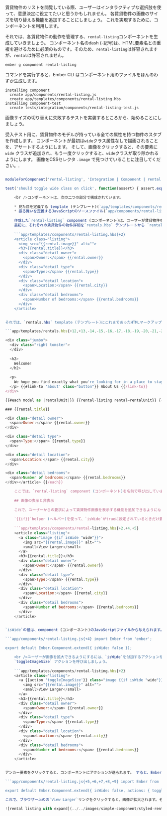 賃貸物件のリストを閲覧している際、ユーザーはインタラクティブな選択肢を使って、意思決定に役立てたいと思うかもしれません。 各賃貸物件の画像のサイズを切り替える機能を追加することにしましょう。 これを実現するために、コンポーネントを利用します。

それでは、各賃貸物件の動作を管理する、`rental-listing`コンポーネントを生成していきましょう。 コンポーネント名のdash (-記号)は、HTML要素名との重複を避けるために必須のものです。そのため、`rental-listing`は許容されますが、`rental`は許容されません。

```shell
ember g component rental-listing
```

コマンドを実行すると、Ember CLI はコンポーネント用のファイルをほんのわずか生成します。

```shell
installing component
  create app/components/rental-listing.js
  create app/templates/components/rental-listing.hbs
installing component-test
  create tests/integration/components/rental-listing-test.js
```

画像サイズの切り替えに失敗するテストを実装するところから、始めることにしましょう。

受入テスト用に、賃貸物件のモデルが持っている全ての属性を持つ物件のスタブを作成します。 コンポーネントが最初は`wide`クラス属性なしで描画されることを、アサートするようにします。 そして、画像をクリックすると、その要素に`wide` クラスが追加され、もう一度クリックすると、`wide`クラスが取り除かれるようにします。 画像をCSSセレクタ `.image` で見つけていることに注目してください。.

```tests/integration/components/rental-listing-test.js import { moduleForComponent, test } from 'ember-qunit'; import hbs from 'htmlbars-inline-precompile'; import Ember from 'ember';

moduleForComponent('rental-listing', 'Integration | Component | rental listing', { integration: true });

test('should toggle wide class on click', function(assert) { assert.expect(3); let stubRental = Ember.Object.create({ image: 'fake.png', title: 'test-title', owner: 'test-owner', type: 'test-type', city: 'test-city', bedrooms: 3 }); this.set('rentalObj', stubRental); this.render(hbs`{{rental-listing rental=rentalObj}}`); assert.equal(this.$('.image.wide').length, 0, 'initially rendered small'); this.$('.image').click(); assert.equal(this.$('.image.wide').length, 1, 'rendered wide after click'); this.$('.image').click(); assert.equal(this.$('.image.wide').length, 0, 'rendered small after second click'); });

    <br />コンポーネントは、次の二つの部分で構成されています。
    
    * 見た目を定義する template (テンプレート)(`app/templates/components/rental-listing.hbs`)
    * 振る舞いを定義するJavaScriptのソースファイル(`app/components/rental-listing.js`)
    
    作成した`rental-listing` component (コンポーネント)は、ユーザーが賃貸物件をどのように見て、どう相互作用するかを管理します。
    最初に、それぞれの賃貸物件の物件詳細を`rentals.hbs` テンプレートから `rental-listing.hbs`に移動しましょう。そして、画像のフィールドを追加しましょう。
    
    ```app/templates/components/rental-listing.hbs{+2}
    <article class="listing">
      <img src="{{rental.image}}" alt="">
      <h3>{{rental.title}}</h3>
      <div class="detail owner">
        <span>Owner:</span> {{rental.owner}}
      </div>
      <div class="detail type">
        <span>Type:</span> {{rental.type}}
      </div>
      <div class="detail location">
        <span>Location:</span> {{rental.city}}
      </div>
      <div class="detail bedrooms">
        <span>Number of bedrooms:</span> {{rental.bedrooms}}
      </div>
    </article>
    

それでは、`rentals.hbs` template (テンプレート)にこれまであったHTMLマークアップを、`rental-listing` component (コンポーネント)の`{{#each}}` ループに置き換えます。

```app/templates/rentals.hbs{+12,+13,-14,-15,-16,-17,-18,-19,-20,-21,-22,-23,-24,-25,-26,-27,-28,-29} 

<div class="jumbo">
  <div class="right tomster">
  </div>
  
  <h2>
    Welcome!
  </h2>
  
  <p>
    We hope you find exactly what you're looking for in a place to stay.
  </p> {{#link-to 'about' class="button"}} About Us {{/link-to}}
</div>

{{#each model as |rentalUnit|}} {{rental-listing rental=rentalUnit}} {{#each model as |rental|}} <article class="listing"> 

### {{rental.title}}

<div class="detail owner">
  <span>Owner:</span> {{rental.owner}}
</div>

<div class="detail type">
  <span>Type:</span> {{rental.type}}
</div>

<div class="detail location">
  <span>Location:</span> {{rental.city}}
</div>

<div class="detail bedrooms">
  <span>Number of bedrooms:</span> {{rental.bedrooms}}
</div></article> {{/each}}

    ここでは、`rental-listing` component (コンポーネント)を名前で呼び出しています。そして、各`rentalUnit`をcomponent (コンポーネント)の`rental`属性として割り当てています。
    
    ## 画像の表示と非表示
    
    これで、ユーザーからの要求によって賃貸物件画像を表示する機能を追加できるようになりました。
    
    `{{if}}`helper (ヘルパー)を使って、`isWide`がtrueに設定されているときだけ要素クラス名を`wide`に設定することで、現在の賃貸物件画像を大きく表示しましょう。 イメージがクリック可能だと示すテキストも追加します。そして、それらをアンカー要素でまとめ`image`クラスを与えることで、テストがそれを見つけられるようにします。
    
    ```app/templates/components/rental-listing.hbs{+2,+4,+5}
    <article class="listing">
      <a class="image {{if isWide "wide"}}">
        <img src="{{rental.image}}" alt="">
        <small>View Larger</small>
      </a>
      <h3>{{rental.title}}</h3>
      <div class="detail owner">
        <span>Owner:</span> {{rental.owner}}
      </div>
      <div class="detail type">
        <span>Type:</span> {{rental.type}}
      </div>
      <div class="detail location">
        <span>Location:</span> {{rental.city}}
      </div>
      <div class="detail bedrooms">
        <span>Number of bedrooms:</span> {{rental.bedrooms}}
      </div>
    </article>
    

`isWide`の値は、component (コンポーネント)のJavaScriptファイルから与えられます。この場合は、`rental-listing.js`から与えられることになります。 最初は画像は小さい状態にしたいので、属性は`false`に設定します。

```app/components/rental-listing.js{+4} import Ember from 'ember';

export default Ember.Component.extend({ isWide: false });

    <br />ユーザーが画像を拡大できるようにするには、`isWide`を付加するアクションを追加する必要があります。
    `toggleImageSize` アクションを呼び出しましょう。
    
    ```app/templates/components/rental-listing.hbs{+2}
    <article class="listing">
      <a {{action 'toggleImageSize'}} class="image {{if isWide "wide"}}">
        <img src="{{rental.image}}" alt="">
        <small>View Larger</small>
      </a>
      <h3>{{rental.title}}</h3>
      <div class="detail owner">
        <span>Owner:</span> {{rental.owner}}
      </div>
      <div class="detail type">
        <span>Type:</span> {{rental.type}}
      </div>
      <div class="detail location">
        <span>Location:</span> {{rental.city}}
      </div>
      <div class="detail bedrooms">
        <span>Number of bedrooms:</span> {{rental.bedrooms}}
      </div>
    </article>
    

アンカー要素をクリックすると、コンポーネントにアクションが送られます。 すると、Emberは`actions`ハッシュへと移動し、`toggleImageSize`関数を呼び出します。 `toggleImageSize`関数を作成して、component (コンポーネント)の`isWide`プロパティを切り替えられるようにしましょう。

```app/components/rental-listing.js{+5,+6,+7,+8,+9} import Ember from 'ember';

export default Ember.Component.extend({ isWide: false, actions: { toggleImageSize() { this.toggleProperty('isWide'); } } }); ```

これで、ブラウザー上のの`View Larger`リンクをクリックすると、画像が拡大されます。そして、拡大された画像をクリックすれば、画像はまた小さくなります。

![rental listing with expand](../../images/simple-component/styled-rental-listings.png)
